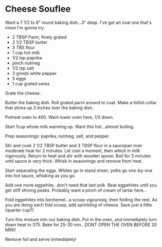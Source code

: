 # Cheese Souflee

Want a 7 1/2 to 8" round baking dish...3" deep.  I've got an oval one that's close I'm gonna try.

* 2 TBSP Parm, finely grated
* 2 1/2 TBSP butter
* 3 TBS flour
* 1 cup hot milk
* 1/2 tsp paprika
* pinch nutmeg
* 1/2 tsp salt
* 3 grinds white pepper
* 5 eggs
* 1 cup grated swiss

Grate the cheese.

Butter the baking dish.  Roll grated parm around to coat.  Make a tinfoil collar that sticks up 3 inches over the baking dish.

Preheat oven to 400.  Want lower oven here, 1/3 down.

Start 1cup whole milk warming up.  Want this hot...almost boiling.

Prep seasonings:  paprika, nutmeg, salt, and pepper.

Stir and cook 2 1/2 TBSP butter and 3 TBSP flour in a saucepan over moderate heat for 2 minutes.  Let cool a moment, then whick in milk vigorously. 
Return to heat and stir with wooden spoon.  Boil for 3 minutes until sauce is very thick.   Whisk in seasonings and remove from heat.

Start separating the eggs.  Whites go in stand mixer; yolks go one-by-one into hot sauce, whisking as you go.

Add one more eggwhite...don't need that last yolk.  Beat eggwhites until you get stiff shining peaks.  Probably want a pinch of cream of tartar here...

Fold eggwhites into bechemel...a scoop vigourosly, then folding the rest.  As you are doing each fold scoop, add sprinkling of cheese.  Save just a little (quarter cup?)

Turn this mixture into our baking dish.  Put in the oven, and immediately turn down heat to 375.  Bake for 25-30 min...DONT OPEN THE OVEN BEFORE 20 MIN!!

Remove foil and serve immediately!

